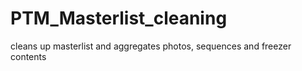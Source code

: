 # PTM_Masterlist_cleaning
cleans up masterlist and aggregates photos, sequences and freezer contents
